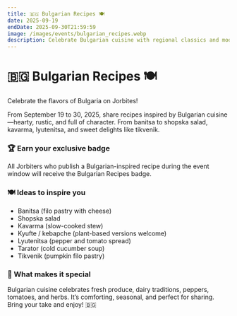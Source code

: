 ```yaml
---
title: 🇧🇬 Bulgarian Recipes 🍽️
date: 2025-09-19
endDate: 2025-09-30T21:59:59
image: /images/events/bulgarian_recipes.webp
description: Celebrate Bulgarian cuisine with regional classics and modern twists
---
```


# 🇧🇬 Bulgarian Recipes 🍽️

Celebrate the flavors of Bulgaria on Jorbites!

From September 19 to 30, 2025, share recipes inspired by Bulgarian cuisine—hearty, rustic, and full of character. From banitsa to shopska salad, kavarma, lyutenitsa, and sweet delights like tikvenik.

### 🏆 Earn your exclusive badge

All Jorbiters who publish a Bulgarian-inspired recipe during the event window will receive the Bulgarian Recipes badge.

### 🍽️ Ideas to inspire you

- Banitsa (filo pastry with cheese)
- Shopska salad
- Kavarma (slow-cooked stew)
- Kyufte / kebapche (plant-based versions welcome)
- Lyutenitsa (pepper and tomato spread)
- Tarator (cold cucumber soup)
- Tikvenik (pumpkin filo pastry)

### 🌿 What makes it special

Bulgarian cuisine celebrates fresh produce, dairy traditions, peppers, tomatoes, and herbs. It’s comforting, seasonal, and perfect for sharing. Bring your take and enjoy! 🇧🇬
